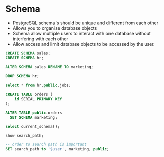 # Schema

* PostgreSQL schema's should be unique and different from each other
* Allows you to organise database objects
* Schema allow multiple users to interact with one database without interfering with each other
* Allow access and limit database objects to be accessed by the user.

```sql
CREATE SCHEMA sales;
CREATE SCHEMA hr;

ALTER SCHEMA sales RENAME TO marketing;

DROP SCHEMA hr;

select * from hr.public.jobs;

CREATE TABLE orders (
    id SERIAL PRIMARY KEY
);

ALTER TABLE public.orders
  SET SCHEMA marketing;

select current_schema();

show search_path;

-- order to search path is important
SET search_path to '$user', marketing, public;
```

